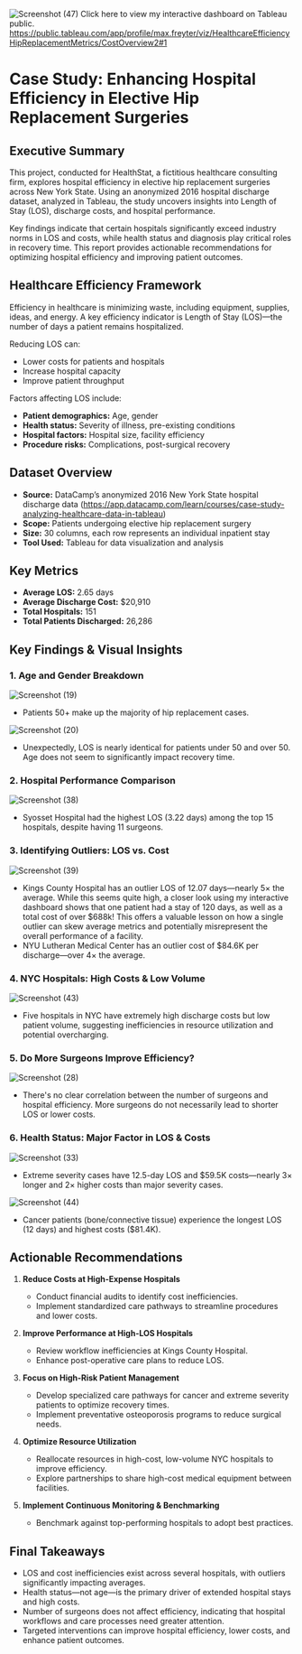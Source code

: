 ![Screenshot (47)](https://github.com/user-attachments/assets/cf8480eb-e70c-4039-b50b-fc4a4f7209b7)
Click here to view my interactive dashboard on Tableau public. 
https://public.tableau.com/app/profile/max.freyter/viz/HealthcareEfficiencyHipReplacementMetrics/CostOverview2#1

# Case Study: Enhancing Hospital Efficiency in Elective Hip Replacement Surgeries

## Executive Summary
This project, conducted for HealthStat, a fictitious healthcare consulting firm, explores hospital efficiency in elective hip replacement surgeries across New York State. Using an anonymized 2016 hospital discharge dataset, analyzed in Tableau, the study uncovers insights into Length of Stay (LOS), discharge costs, and hospital performance.

Key findings indicate that certain hospitals significantly exceed industry norms in LOS and costs, while health status and diagnosis play critical roles in recovery time. This report provides actionable recommendations for optimizing hospital efficiency and improving patient outcomes.

## Healthcare Efficiency Framework
Efficiency in healthcare is minimizing waste, including equipment, supplies, ideas, and energy. A key efficiency indicator is Length of Stay (LOS)—the number of days a patient remains hospitalized.

Reducing LOS can:
- Lower costs for patients and hospitals
- Increase hospital capacity
- Improve patient throughput

Factors affecting LOS include:
- **Patient demographics:** Age, gender
- **Health status:** Severity of illness, pre-existing conditions
- **Hospital factors:** Hospital size, facility efficiency
- **Procedure risks:** Complications, post-surgical recovery

## Dataset Overview
- **Source:** DataCamp’s anonymized 2016 New York State hospital discharge data (https://app.datacamp.com/learn/courses/case-study-analyzing-healthcare-data-in-tableau)
- **Scope:** Patients undergoing elective hip replacement surgery
- **Size:** 30 columns, each row represents an individual inpatient stay
- **Tool Used:** Tableau for data visualization and analysis

## Key Metrics
- **Average LOS:** 2.65 days
- **Average Discharge Cost:** $20,910
- **Total Hospitals:** 151
- **Total Patients Discharged:** 26,286

## Key Findings & Visual Insights

### 1. Age and Gender Breakdown
![Screenshot (19)](https://github.com/user-attachments/assets/717d24da-721d-48de-b6a9-853f59c0f191)
- Patients 50+ make up the majority of hip replacement cases.


![Screenshot (20)](https://github.com/user-attachments/assets/e5d291e9-ae22-4bd8-afad-90fa0cebb6e2)
- Unexpectedly, LOS is nearly identical for patients under 50 and over 50. Age does not seem to significantly impact recovery time.


### 2. Hospital Performance Comparison
![Screenshot (38)](https://github.com/user-attachments/assets/81879daa-11f6-4789-a3d9-cf38ea8e0349)

- Syosset Hospital had the highest LOS (3.22 days) among the top 15 hospitals, despite having 11 surgeons.


### 3. Identifying Outliers: LOS vs. Cost
![Screenshot (39)](https://github.com/user-attachments/assets/87e2e542-ff57-43e8-9dcf-d4ca718bca87)
- Kings County Hospital has an outlier LOS of 12.07 days—nearly 5× the average. While this seems quite high, a closer look using my interactive dashboard shows that one patient had a stay of 120 days, as well as a total cost of over $688k! This offers a valuable lesson on how a single outlier can skew average metrics and potentially misrepresent the overall performance of a facility.
- NYU Lutheran Medical Center has an outlier cost of $84.6K per discharge—over 4× the average.


### 4. NYC Hospitals: High Costs & Low Volume
![Screenshot (43)](https://github.com/user-attachments/assets/8879acce-0c01-49b7-a10a-6c07543d5319)
- Five hospitals in NYC have extremely high discharge costs but low patient volume, suggesting inefficiencies in resource utilization and potential overcharging.


### 5. Do More Surgeons Improve Efficiency?
![Screenshot (28)](https://github.com/user-attachments/assets/d15fc8e3-8169-4c99-8f1e-d2e95e86ea15)
- There's no clear correlation between the number of surgeons and hospital efficiency. More surgeons do not necessarily lead to shorter LOS or lower costs.


### 6. Health Status: Major Factor in LOS & Costs
![Screenshot (33)](https://github.com/user-attachments/assets/17254461-4c7b-4805-a427-8c77b1fc9ea3)
- Extreme severity cases have 12.5-day LOS and $59.5K costs—nearly 3× longer and 2× higher costs than major severity cases.

![Screenshot (44)](https://github.com/user-attachments/assets/99c911e8-415b-4ad7-be98-24241c583e3d)
- Cancer patients (bone/connective tissue) experience the longest LOS (12 days) and highest costs ($81.4K).

## Actionable Recommendations

1. **Reduce Costs at High-Expense Hospitals**
   - Conduct financial audits to identify cost inefficiencies.
   - Implement standardized care pathways to streamline procedures and lower costs.

2. **Improve Performance at High-LOS Hospitals**
   - Review workflow inefficiencies at Kings County Hospital.
   - Enhance post-operative care plans to reduce LOS.

3. **Focus on High-Risk Patient Management**
   - Develop specialized care pathways for cancer and extreme severity patients to optimize recovery times.
   - Implement preventative osteoporosis programs to reduce surgical needs.

4. **Optimize Resource Utilization**
   - Reallocate resources in high-cost, low-volume NYC hospitals to improve efficiency.
   - Explore partnerships to share high-cost medical equipment between facilities.

5. **Implement Continuous Monitoring & Benchmarking**
   - Benchmark against top-performing hospitals to adopt best practices.

## Final Takeaways
- LOS and cost inefficiencies exist across several hospitals, with outliers significantly impacting averages.
- Health status—not age—is the primary driver of extended hospital stays and high costs.
- Number of surgeons does not affect efficiency, indicating that hospital workflows and care processes need greater attention.
- Targeted interventions can improve hospital efficiency, lower costs, and enhance patient outcomes.

